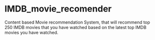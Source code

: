 # IMDB_movie_recomender
Content based Movie recommendation System, that will recommend top 250 IMDB movies that you have watched based on the latest top IMDB movies you have watched.
